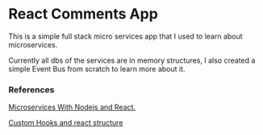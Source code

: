 # React Comments App

This is a simple full stack micro services app that I used to learn about microservices.

Currently all dbs of the services are in memory structures, I also created a simple Event Bus from scratch to learn more about it.

### References

[Microservices With Nodejs and React.](https://www.udemy.com/course/microservices-with-node-js-and-react)

[Custom Hooks and react structure](https://medium.com/@janelle.wg/atomic-design-pattern-how-to-structure-your-react-application-2bb4d9ca5f97)
